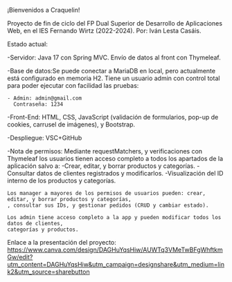 ¡Bienvenidos a Craquelin!

Proyecto de fin de ciclo del FP Dual Superior de Desarrollo de Aplicaciones Web, en el IES Fernando Wirtz (2022-2024).
Por: Iván Lesta Casáis.

Estado actual:

-Servidor: Java 17 con Spring MVC. Envío de datos al front con Thymeleaf.

-Base de datos:Se puede conectar a MariaDB en local, pero actualmente está configurado en memoria H2. Tiene un usuario admin con control total
para poder ejecutar con facilidad las pruebas:

	- Admin: admin@gmail.com
	  Contraseña: 1234

-Front-End: HTML, CSS, JavaScript (validación de formularios, pop-up de cookies, carrusel de imágenes), y Bootstrap.

-Despliegue: VSC+GitHub

-Nota de permisos: Mediante requestMatchers, y verificaciones con Thymeleaf los usuarios tienen 
acceso completo a todos los apartados de la aplicación salvo a: 
	-Crear, editar, y borrar productos y categorías.
	-Consultar datos de clientes registrados y modificarlos.
	-Visualización del ID interno de los productos y categorías.
	
	Los manager a mayores de los permisos de usuarios pueden: crear, editar, y borrar productos y categorías,
	, consultar sus IDs, y gestionar pedidos (CRUD y cambiar estado).

	Los admin tiene acceso completo a la app y pueden modificar todos los datos de clientes, 
	categorías y productos.

Enlace a la presentación del proyecto: https://www.canva.com/design/DAGHuYqsHiw/AUWTq3VMeTwBFgWhftkmGw/edit?utm_content=DAGHuYqsHiw&utm_campaign=designshare&utm_medium=link2&utm_source=sharebutton
